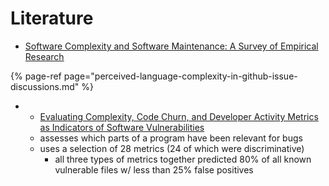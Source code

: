 # Literature

* [Software Complexity and Software Maintenance: A Survey of Empirical Research](https://www.researchgate.net/publication/220300718_Software_Complexity_and_Software_Maintenance_A_Survey_of_Empirical_Research)

{% page-ref page="perceived-language-complexity-in-github-issue-discussions.md" %}

* *  [Evaluating Complexity, Code Churn, and Developer Activity Metrics as Indicators of Software Vulnerabilities ](https://ieeexplore.ieee.org/abstract/document/5560680)
  * assesses which parts of a program have been relevant for bugs
  * uses a selection of 28 metrics \(24 of which were discriminative\)
    * all three types of metrics together predicted 80% of all known vulnerable files w/ less than 25% false positives



